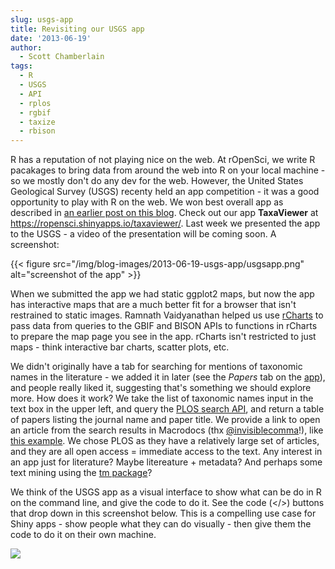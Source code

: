```yaml
---
slug: usgs-app
title: Revisiting our USGS app
date: '2013-06-19'
author:
  - Scott Chamberlain
tags:
  - R
  - USGS
  - API
  - rplos
  - rgbif
  - taxize
  - rbison
---
```


R has a reputation of not playing nice on the web. At rOpenSci, we write R pacakages to bring data from around the web into R on your local machine - so we mostly don't do any dev for the web. However, the United States Geological Survey (USGS) recenty held an app competition - it was a good opportunity to play with R on the web. We won best overall app as described in [an earlier post on this blog][usgsold]. Check out our app **TaxaViewer** at <https://ropensci.shinyapps.io/taxaviewer/>. Last week we presented the app to the USGS - a video of the presentation will be coming soon. A screenshot:

{{< figure src="/img/blog-images/2013-06-19-usgs-app/usgsapp.png" alt="screenshot of the app" >}}

When we submitted the app we had static ggplot2 maps, but now the app has interactive maps that are a much better fit for a browser that isn't restrained to static images. Ramnath Vaidyanathan helped us use [rCharts][rCharts] to pass data from queries to the GBIF and BISON APIs to functions in rCharts to prepare the map page you see in the app. rCharts isn't restricted to just maps - think interactive bar charts, scatter plots, etc.

We didn't originally have a tab for searching for mentions of taxonomic names in the literature - we added it in later (see the *Papers* tab on the [app][usgsapp]), and people really liked it, suggesting that's something we should explore more. How does it work? We take the list of taxonomic names input in the text box in the upper left, and query the [PLOS search API][plos], and return a table of papers listing the journal name and paper title. We provide a link to open an article from the search results in Macrodocs (thx [@invisiblecomma][comma]!), like [this example][macro]. We chose PLOS as they have a relatively large set of articles, and they are all open access = immediate access to the text. Any interest in an app just for literature? Maybe litereature + metadata? And perhaps some text mining using the [tm package][tm]?

We think of the USGS app as a visual interface to show what can be do in R on the command line, and give the code to do it. See the code (</>) buttons that drop down in this screenshot below. This is a compelling use case for Shiny apps - show people what they can do visually - then give them the code to do it on their own machine.

![](/img/blog-images/2013-06-19-usgs-app/codemodal.png)

[usgsapp]: https://ropensci.shinyapps.io/taxaviewer/
[usgsold]: /blog/2013/04/22/usgs_app/
[tm]: https://cran.r-project.org/web/packages/tm/index.html
[plos]: https://api.plos.org/
[rmetadata]: https://github.com/ropensci/rmetadata
[rCharts]: https://rcharts.github.io/
[macro]: http://macrodocs.org/?doi=10.1371/journal.pone.0017580
[comma]: https://twitter.com/invisiblecomma

